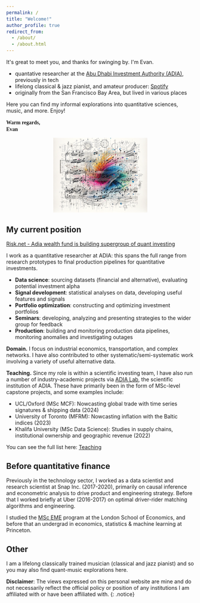```yaml
---
permalink: /
title: "Welcome!"
author_profile: true
redirect_from: 
  - /about/
  - /about.html
---
```


It's great to meet you, and thanks for swinging by. I'm Evan.

- quantative researcher at the [Abu Dhabi Investment Authority (ADIA)](https://www.adia.ae/), previously in tech
- lifelong classical & jazz pianist, and amateur producer: [Spotify](https://open.spotify.com/artist/5DJAcFDVsRpCEzH0Nw9j6J)
- originally from the San Francisco Bay Area, but lived in various places

Here you can find my informal explorations into quantitative sciences, music, and more. Enjoy!

<p>
  <strong style="font-family: Serif">Warm regards,</strong><br>
  <strong style="font-family: Serif">Evan</strong><br>
</p>

<p align="center">
<img src="images/xenakis_graphic.png" alt="music-math" width="50%"/>
</p>

## My current position

[Risk.net - Adia wealth fund is building supergroup of quant investing](https://www.risk.net/investing/quant-investing/7929061/adia-wealth-fund-is-building-supergroup-of-quant-investing)

I work as a quantitative researcher at ADIA: this spans the full range from research prototypes to final production pipelines for quantitative investments.

- **Data science**: sourcing datasets (financial and alternative), evaluating potential investment alpha
- **Signal development**: statistical analyses on data, developing useful features and signals
- **Portfolio optimization**: constructing and optimizing investment portfolios
- **Seminars**: developing, analyzing and presenting strategies to the wider group for feedback
- **Production**: building and monitoring production data pipelines, monitoring anomalies and investigating outages

**Domain.** I focus on industrial economics, transportation, and complex networks. I have also contributed to other systematic/semi-systematic work involving a variety of useful alternative data.

**Teaching.** Since my role is within a scientific investing team, I have also run a number of industry-academic projects via [ADIA Lab](https://www.adialab.ae/), the scientific institution of ADIA. These have primarily been in the form of MSc-level capstone projects, and some examples include:

- UCL/Oxford (MSc MCF): Nowcasting global trade with time series signatures & shipping data (2024)
- University of Toronto (MFRM): Nowcasting inflation with the Baltic indices (2023)
- Khalifa University (MSc Data Science): Studies in supply chains, institutional ownership and geographic revenue (2022)

You can see the full list here: [Teaching](https://evnchw.github.io/teaching/)

## Before quantitative finance

Previously in the technology sector, I worked as a data scientist and research scientist at Snap Inc. (2017-2020), primarily on causal inference and econometric analysis to drive product and engineering strategy. Before that I worked briefly at Uber (2016-2017) on optimal driver-rider matching algorithms and engineering.

I studied the [MSc EME](https://www.lse.ac.uk/study-at-lse/Graduate/degree-programmes-2024/MSc-Econometrics-and-Mathematical-Economics) program at the London School of Economics, and before that an undergrad in economics, statistics & machine learning at Princeton.

## Other

I am a lifelong classically trained musician (classical and jazz pianist) and so you may also find quant-music explorations here.

**Disclaimer**: The views expressed on this personal website are mine and do not necessarily reflect the official policy or position of any institutions I am affiliated with or have been affiliated with.
{: .notice}

